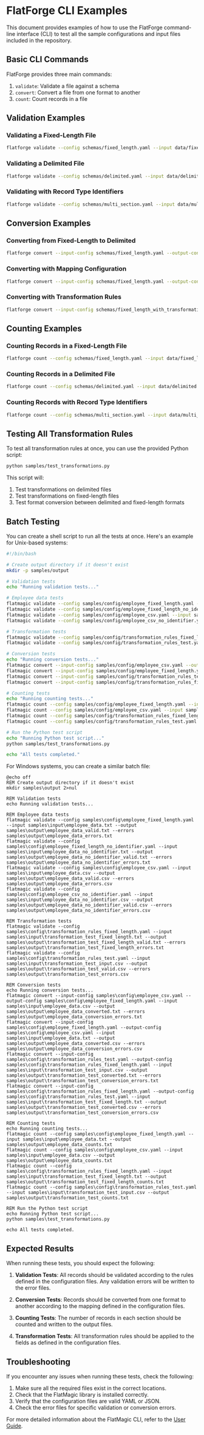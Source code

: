 # FlatForge CLI Examples

This document provides examples of how to use the FlatForge command-line interface (CLI) to test all the sample configurations and input files included in the repository.

## Basic CLI Commands

FlatForge provides three main commands:

1. `validate`: Validate a file against a schema
2. `convert`: Convert a file from one format to another
3. `count`: Count records in a file

## Validation Examples

### Validating a Fixed-Length File

```bash
flatforge validate --config schemas/fixed_length.yaml --input data/fixed_length.txt --output output/valid.txt --errors output/errors.txt
```

### Validating a Delimited File

```bash
flatforge validate --config schemas/delimited.yaml --input data/delimited.csv --output output/valid.csv --errors output/errors.csv
```

### Validating with Record Type Identifiers

```bash
flatforge validate --config schemas/multi_section.yaml --input data/multi_section.txt --output output/valid.txt --errors output/errors.txt
```

## Conversion Examples

### Converting from Fixed-Length to Delimited

```bash
flatforge convert --input-config schemas/fixed_length.yaml --output-config schemas/delimited.yaml --input data/fixed_length.txt --output output/converted.csv --errors output/errors.csv
```

### Converting with Mapping Configuration

```bash
flatforge convert --input-config schemas/fixed_length.yaml --output-config schemas/delimited.yaml --mapping schemas/mapping.yaml --input data/fixed_length.txt --output output/converted.csv --errors output/errors.csv
```

### Converting with Transformation Rules

```bash
flatforge convert --input-config schemas/fixed_length_with_transformations.yaml --output-config schemas/delimited.yaml --input data/fixed_length.txt --output output/converted.csv --errors output/errors.csv
```

## Counting Examples

### Counting Records in a Fixed-Length File

```bash
flatforge count --config schemas/fixed_length.yaml --input data/fixed_length.txt --output output/counts.txt
```

### Counting Records in a Delimited File

```bash
flatforge count --config schemas/delimited.yaml --input data/delimited.csv --output output/counts.txt
```

### Counting Records with Record Type Identifiers

```bash
flatforge count --config schemas/multi_section.yaml --input data/multi_section.txt --output output/counts.txt
```

## Testing All Transformation Rules

To test all transformation rules at once, you can use the provided Python script:

```bash
python samples/test_transformations.py
```

This script will:
1. Test transformations on delimited files
2. Test transformations on fixed-length files
3. Test format conversion between delimited and fixed-length formats

## Batch Testing

You can create a shell script to run all the tests at once. Here's an example for Unix-based systems:

```bash
#!/bin/bash

# Create output directory if it doesn't exist
mkdir -p samples/output

# Validation tests
echo "Running validation tests..."

# Employee data tests
flatmagic validate --config samples/config/employee_fixed_length.yaml --input samples/input/employee_data.txt --output samples/output/employee_data_valid.txt --errors samples/output/employee_data_errors.txt
flatmagic validate --config samples/config/employee_fixed_length_no_identifier.yaml --input samples/input/employee_data_no_identifier.txt --output samples/output/employee_data_no_identifier_valid.txt --errors samples/output/employee_data_no_identifier_errors.txt
flatmagic validate --config samples/config/employee_csv.yaml --input samples/input/employee_data.csv --output samples/output/employee_data_valid.csv --errors samples/output/employee_data_errors.csv
flatmagic validate --config samples/config/employee_csv_no_identifier.yaml --input samples/input/employee_data_no_identifier.csv --output samples/output/employee_data_no_identifier_valid.csv --errors samples/output/employee_data_no_identifier_errors.csv

# Transformation tests
flatmagic validate --config samples/config/transformation_rules_fixed_length.yaml --input samples/input/transformation_test_fixed_length.txt --output samples/output/transformation_test_fixed_length_valid.txt --errors samples/output/transformation_test_fixed_length_errors.txt
flatmagic validate --config samples/config/transformation_rules_test.yaml --input samples/input/transformation_test_input.csv --output samples/output/transformation_test_valid.csv --errors samples/output/transformation_test_errors.csv

# Conversion tests
echo "Running conversion tests..."
flatmagic convert --input-config samples/config/employee_csv.yaml --output-config samples/config/employee_fixed_length.yaml --input samples/input/employee_data.csv --output samples/output/employee_data_converted.txt --errors samples/output/employee_data_conversion_errors.txt
flatmagic convert --input-config samples/config/employee_fixed_length.yaml --output-config samples/config/employee_csv.yaml --input samples/input/employee_data.txt --output samples/output/employee_data_converted.csv --errors samples/output/employee_data_conversion_errors.csv
flatmagic convert --input-config samples/config/transformation_rules_test.yaml --output-config samples/config/transformation_rules_fixed_length.yaml --input samples/input/transformation_test_input.csv --output samples/output/transformation_test_converted.txt --errors samples/output/transformation_test_conversion_errors.txt
flatmagic convert --input-config samples/config/transformation_rules_fixed_length.yaml --output-config samples/config/transformation_rules_test.yaml --input samples/input/transformation_test_fixed_length.txt --output samples/output/transformation_test_converted.csv --errors samples/output/transformation_test_conversion_errors.csv

# Counting tests
echo "Running counting tests..."
flatmagic count --config samples/config/employee_fixed_length.yaml --input samples/input/employee_data.txt --output samples/output/employee_data_counts.txt
flatmagic count --config samples/config/employee_csv.yaml --input samples/input/employee_data.csv --output samples/output/employee_data_counts.txt
flatmagic count --config samples/config/transformation_rules_fixed_length.yaml --input samples/input/transformation_test_fixed_length.txt --output samples/output/transformation_test_fixed_length_counts.txt
flatmagic count --config samples/config/transformation_rules_test.yaml --input samples/input/transformation_test_input.csv --output samples/output/transformation_test_counts.txt

# Run the Python test script
echo "Running Python test script..."
python samples/test_transformations.py

echo "All tests completed."
```

For Windows systems, you can create a similar batch file:

```batch
@echo off
REM Create output directory if it doesn't exist
mkdir samples\output 2>nul

REM Validation tests
echo Running validation tests...

REM Employee data tests
flatmagic validate --config samples\config\employee_fixed_length.yaml --input samples\input\employee_data.txt --output samples\output\employee_data_valid.txt --errors samples\output\employee_data_errors.txt
flatmagic validate --config samples\config\employee_fixed_length_no_identifier.yaml --input samples\input\employee_data_no_identifier.txt --output samples\output\employee_data_no_identifier_valid.txt --errors samples\output\employee_data_no_identifier_errors.txt
flatmagic validate --config samples\config\employee_csv.yaml --input samples\input\employee_data.csv --output samples\output\employee_data_valid.csv --errors samples\output\employee_data_errors.csv
flatmagic validate --config samples\config\employee_csv_no_identifier.yaml --input samples\input\employee_data_no_identifier.csv --output samples\output\employee_data_no_identifier_valid.csv --errors samples\output\employee_data_no_identifier_errors.csv

REM Transformation tests
flatmagic validate --config samples\config\transformation_rules_fixed_length.yaml --input samples\input\transformation_test_fixed_length.txt --output samples\output\transformation_test_fixed_length_valid.txt --errors samples\output\transformation_test_fixed_length_errors.txt
flatmagic validate --config samples\config\transformation_rules_test.yaml --input samples\input\transformation_test_input.csv --output samples\output\transformation_test_valid.csv --errors samples\output\transformation_test_errors.csv

REM Conversion tests
echo Running conversion tests...
flatmagic convert --input-config samples\config\employee_csv.yaml --output-config samples\config\employee_fixed_length.yaml --input samples\input\employee_data.csv --output samples\output\employee_data_converted.txt --errors samples\output\employee_data_conversion_errors.txt
flatmagic convert --input-config samples\config\employee_fixed_length.yaml --output-config samples\config\employee_csv.yaml --input samples\input\employee_data.txt --output samples\output\employee_data_converted.csv --errors samples\output\employee_data_conversion_errors.csv
flatmagic convert --input-config samples\config\transformation_rules_test.yaml --output-config samples\config\transformation_rules_fixed_length.yaml --input samples\input\transformation_test_input.csv --output samples\output\transformation_test_converted.txt --errors samples\output\transformation_test_conversion_errors.txt
flatmagic convert --input-config samples\config\transformation_rules_fixed_length.yaml --output-config samples\config\transformation_rules_test.yaml --input samples\input\transformation_test_fixed_length.txt --output samples\output\transformation_test_converted.csv --errors samples\output\transformation_test_conversion_errors.csv

REM Counting tests
echo Running counting tests...
flatmagic count --config samples\config\employee_fixed_length.yaml --input samples\input\employee_data.txt --output samples\output\employee_data_counts.txt
flatmagic count --config samples\config\employee_csv.yaml --input samples\input\employee_data.csv --output samples\output\employee_data_counts.txt
flatmagic count --config samples\config\transformation_rules_fixed_length.yaml --input samples\input\transformation_test_fixed_length.txt --output samples\output\transformation_test_fixed_length_counts.txt
flatmagic count --config samples\config\transformation_rules_test.yaml --input samples\input\transformation_test_input.csv --output samples\output\transformation_test_counts.txt

REM Run the Python test script
echo Running Python test script...
python samples\test_transformations.py

echo All tests completed.
```

## Expected Results

When running these tests, you should expect the following:

1. **Validation Tests**: All records should be validated according to the rules defined in the configuration files. Any validation errors will be written to the error files.

2. **Conversion Tests**: Records should be converted from one format to another according to the mapping defined in the configuration files.

3. **Counting Tests**: The number of records in each section should be counted and written to the output files.

4. **Transformation Tests**: All transformation rules should be applied to the fields as defined in the configuration files.

## Troubleshooting

If you encounter any issues when running these tests, check the following:

1. Make sure all the required files exist in the correct locations.
2. Check that the FlatMagic library is installed correctly.
3. Verify that the configuration files are valid YAML or JSON.
4. Check the error files for specific validation or conversion errors.

For more detailed information about the FlatMagic CLI, refer to the [User Guide](README.md). 